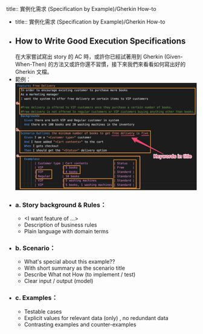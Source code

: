 title:: 實例化需求 (Specification by Example)/Gherkin How-to

- title:: 實例化需求 (Specification by Example)/Gherkin How-to
- ## How to Write Good Execution Specifications
  在大家嘗試寫出 story 的 AC 時，或許你已經試著用到 Gherkin (Given-When-Then) 的方法又或許你還不習慣，接下來我們來看看如何寫出好的 Gherkin 文檔。
- 範例：
  ![image.png](../assets/image_1656931933101_0.png)
- ### a. Story background & Rules：
  * <In order to achieve goal><As a customer role><I want feature of ...>
  * Description of business rules
  * Plain language with domain terms
- ### b. Scenario：
  * What's special about this example??
  * With short summary as the scenario title
  * Describe What not How (to implement / test)
  * Clear input / output (model)
- ### c. Examples：
  * Testable cases
  * Explicit values for relevant data (only) , no redundant data
  * Contrasting examples and counter-examples